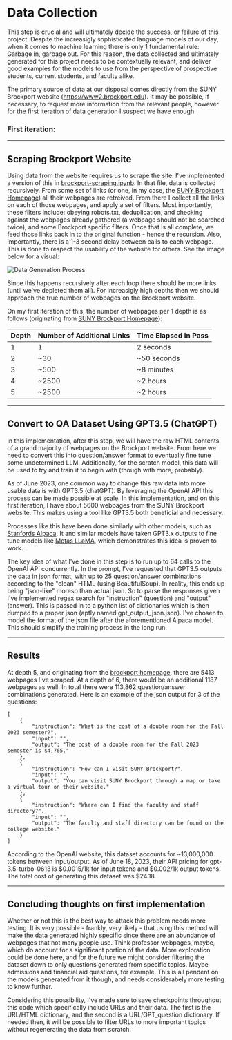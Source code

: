 # Data Collection

This step is crucial and will ultimately decide the success, or failure of this project. Despite the increasigly sophisticated language models of our day, when it comes to machine learning there is only 1 fundamental rule: Garbage in, garbage out. For this reason, the data collected and ultimately generated for this project needs to be contextually relevant, and deliver good examples for the models to use from the perspective of prospective students, current students, and faculty alike.

The primary source of data at our disposal comes directly from the SUNY Brockport website (https://www2.brockport.edu). It may be possible, if necessary, to request more information from the relevant people, however for the first iteration of data generation I suspect we have enough.

### **First iteration:**

---
## Scraping Brockport Website

Using data from the website requires us to scrape the site. I've implemented a version of this in [brockport-scraping.ipynb](brockport-scraping.ipynb). In that file, data is collected recursively. From some set of links (or one, in my case, the [SUNY Brockport Homepage](https://www2.brockport.edu/)) all their webpages are retreived. From there I collect all the links on each of those webpages, and apply a set of filters. Most importantly, these filters include: obeying robots.txt, deduplication, and checking against the webpages already gathered (a webpage should not be searched twice), and some Brockport specific filters. Once that is all complete, we feed those links back in to the original function - hence the recursion. Also, importantly, there is a 1-3 second delay between calls to each webpage. This is done to respect the usability of the website for others. See the image below for a visual:

![Data Generation Process](https://i.ibb.co/JQjCLYm/cycle.png)

Since this happens recursively after each loop there should be more links (until we've depleted them all). For increasigly high depths then we should approach the true number of webpages on the Brockport website. 

On my first iteration of this, the number of webpages per 1 depth is as follows (originating from [SUNY Brockport Homepage](https://www2.brockport.edu/)):

| Depth | Number of Additional Links | Time Elapsed in Pass |
|-------|----------------------------|----------------------|
| 1     | 1                          | 2 seconds            |
| 2     | ~30                        | ~50 seconds          |
| 3     | ~500                       | ~8 minutes           |
| 4     | ~2500                      | ~2 hours             |
| 5     | ~2500                      | ~2 hours             |

---
## Convert to QA Dataset Using GPT3.5 (ChatGPT)

In this implementation, after this step, we will have the raw HTML contents of a grand majority of webpages on the Brockport website. From here we need to convert this into question/answer format to eventually fine tune some undetermined LLM. Additionally, for the scratch model, this data will be used to try and train it to begin with (though with more, probably). 

As of June 2023, one common way to change this raw data into more usable data is with GPT3.5 (chatGPT). By leveraging the OpenAI API this process can be made possible at scale. In this implementation, and on this first iteration, I have about 5600 webpages from the SUNY Brockport website. This makes using a tool like GPT3.5 both beneficial and necessary. 

Processes like this have been done similarly with other models, such as [Stanfords Alpaca](https://github.com/tatsu-lab/stanford_alpaca). It and similar models have taken GPT3.x outputs to fine tune models like [Metas LLaMA](https://github.com/facebookresearch/llama), which demonstrates this idea is proven to work.

The key idea of what I've done in this step is to run up to 64 calls to the OpenAI API concurrently. In the prompt, I've requested that GPT3.5 outputs the data in json format, with up to 25 question/answer combinations according to the "clean" HTML (using BeautifulSoup). In reality, this ends up being "json-like" moreso than actual json. So to parse the responses given I've implemented regex search for "instruction" (question) and "output" (answer). This is passed in to a python list of dictionaries which is then dumped to a proper json (aptly named gpt_output_json.json). I've chosen to model the format of the json file after the aforementioned Alpaca model. This should simplify the training process in the long run.

---
## Results

At depth 5, and originating from the [brockport homepage](https://www2.brockport.edu/), there are 5413 webpages I've scraped. At a depth of 6, there would be an additional 1187 webpages as well. In total there were 113,862 question/answer combinations generated. Here is an example of the json output for 3 of the questions:

```
[
    {
        "instruction": "What is the cost of a double room for the Fall 2023 semester?",
        "input": "",
        "output": "The cost of a double room for the Fall 2023 semester is $4,765."
    },
    {
        "instruction": "How can I visit SUNY Brockport?",
        "input": "",
        "output": "You can visit SUNY Brockport through a map or take a virtual tour on their website."
    },
    {
        "instruction": "Where can I find the faculty and staff directory?",
        "input": "",
        "output": "The faculty and staff directory can be found on the college website."
    }
]
```

According to the OpenAI website, this dataset accounts for ~13,000,000 tokens between input/output. As of June 18, 2023, their API pricing for gpt-3.5-turbo-0613 is $0.0015/1k for input tokens and $0.002/1k output tokens. The total cost of generating this dataset was $24.18.

---
## Concluding thoughts on first implementation

Whether or not this is the best way to attack this problem needs more testing. It is very possible - frankly, very likely - that using this method will make the data generated highly specific since there are an abundance of webpages that not many people use. Think professor webpages, maybe, which do account for a significant portion of the data. More exploration could be done here, and for the future we might consider filtering the dataset down to only questions generated from specific topics. Maybe admissions and financial aid questions, for example. This is all pendent on the models generated from it though, and needs considerabely more testing to know further.

Considering this possibility, I've made sure to save checkpoints throughout this code which specifically include URLs and their data. The first is the URL/HTML dictionary, and the second is a URL/GPT_question dictionary. If needed then, it will be possible to filter URLs to more important topics without regenerating the data from scratch.